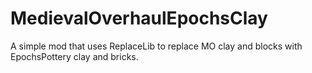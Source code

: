 # MedievalOverhaulEpochsClay
 A simple mod that uses ReplaceLib to replace MO clay and blocks with EpochsPottery clay and bricks.
